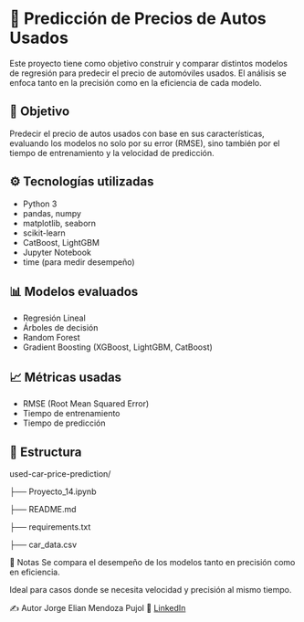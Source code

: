 # 🚗 Predicción de Precios de Autos Usados

Este proyecto tiene como objetivo construir y comparar distintos modelos de regresión para predecir el precio de automóviles usados. El análisis se enfoca tanto en la precisión como en la eficiencia de cada modelo.

## 🎯 Objetivo

Predecir el precio de autos usados con base en sus características, evaluando los modelos no solo por su error (RMSE), sino también por el tiempo de entrenamiento y la velocidad de predicción.

## ⚙️ Tecnologías utilizadas

- Python 3
- pandas, numpy
- matplotlib, seaborn
- scikit-learn
- CatBoost, LightGBM
- Jupyter Notebook
- time (para medir desempeño)

## 📊 Modelos evaluados

- Regresión Lineal
- Árboles de decisión
- Random Forest
- Gradient Boosting (XGBoost, LightGBM, CatBoost)

## 📈 Métricas usadas

- RMSE (Root Mean Squared Error)
- Tiempo de entrenamiento
- Tiempo de predicción

## 📁 Estructura
used-car-price-prediction/

├── Proyecto_14.ipynb

├── README.md

├── requirements.txt

├── car_data.csv

💬 Notas
Se compara el desempeño de los modelos tanto en precisión como en eficiencia.

Ideal para casos donde se necesita velocidad y precisión al mismo tiempo.

✍️ Autor
Jorge Elian Mendoza Pujol
🔗 [LinkedIn](www.linkedin.com/in/jorge-elian-mendoza-pujol-359500283)  

